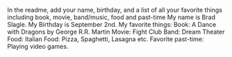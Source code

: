 In the readme, add your name, birthday, and a list of all your favorite things including book, movie, band/music, food and past-time
My name is Brad Slagle. 
My Birthday is September 2nd. 
My favorite things: 
Book: A Dance with Dragons by George R.R. Martin
Movie: Fight Club
Band: Dream Theater
Food: Italian Food: Pizza, Spaghetti, Lasagna etc.
Favorite past-time: Playing video games. 